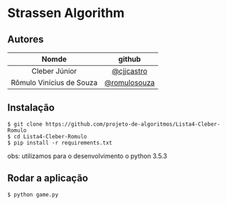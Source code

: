 # Strassen Algorithm

## Autores

| Nomde | github |
|:-----:|:------:|
| Cleber Júnior | [@cjjcastro](https://github.com/cjjcastro/) |
| Rômulo Vinícius de Souza | [@romulosouza](https://github.com/romulosouza/) |

## Instalação

```
$ git clone https://github.com/projeto-de-algoritmos/Lista4-Cleber-Romulo
$ cd Lista4-Cleber-Romulo
$ pip install -r requirements.txt
```

obs: utilizamos para o desenvolvimento o python 3.5.3

## Rodar a aplicação

```
$ python game.py
```